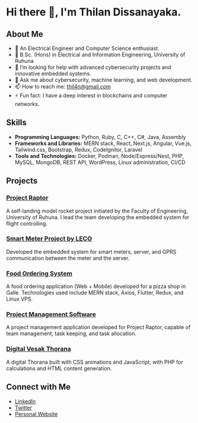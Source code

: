 # Hi there 👋, I'm Thilan Dissanayaka.

## About Me
- 🌱 An Electrical Engineer and Computer Science enthusiast.
- 👯 B.Sc. (Hons) in Electrical and Information Engineering, University of Ruhuna
- 🤔 I’m looking for help with advanced cybersecurity projects and innovative embedded systems.
- 💬 Ask me about cybersecurity, machine learning, and web development.
- 📫 How to reach me: thil4n@gmail.com
- ⚡ Fun fact: I have a deep interest in blockchains and computer networks.

## Skills
- **Programming Languages:** Python, Ruby, C, C++, C#, Java, Assembly
- **Frameworks and Libraries:** MERN stack, React, Next.js, Angular, Vue.js, Tailwind.css, Bootstrap, Redux, CodeIgnitor, Laravel
- **Tools and Technologies:** Docker, Podman, Node/Express/Nest, PHP, MySQL, MongoDB, REST API, WordPress, Linux administration, CI/CD

## Projects
### [Project Raptor](https://projectraptor.org)
A self-landing model rocket project initiated by the Faculty of Engineering, University of Ruhuna. I lead the team developing the embedded system for flight controlling.

### [Smart Meter Project by LECO](https://github.com/thil4n/smart-meter)
Developed the embedded system for smart meters, server, and GPRS communication between the meter and the server.

### [Food Ordering System](https://pizzaden.lk)
A food ordering application (Web + Mobile) developed for a pizza shop in Galle. Technologies used include MERN stack, Axios, Flutter, Redux, and Linux VPS.

### [Project Management Software](https://github.com/thil4n/project-management)
A project management application developed for Project Raptor, capable of team management, task keeping, and task allocation.

### [Digital Vesak Thorana](https://thil4n.github.io)
A digital Thorana built with CSS animations and JavaScript, with PHP for calculations and HTML content generation.

## Connect with Me
- [LinkedIn](https://www.linkedin.com/in/thil4n)
- [Twitter](https://twitter.com/thil4n)
- [Personal Website](https://your-website.com)

